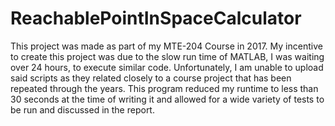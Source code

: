 # ReachablePointInSpaceCalculator

This project was made as part of my MTE-204 Course in 2017. My incentive to create this project was due to the slow run time of MATLAB, I was waiting over 24 hours, to execute similar code. Unfortunately, I am unable to upload said scripts as they related closely to a course project that has been repeated through the years. This program reduced my runtime to less than 30 seconds at the time of writing it and allowed for a wide variety of tests to be run and discussed in the report.
